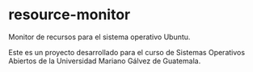 # resource-monitor
Monitor de recursos para el sistema operativo Ubuntu.

Este es un proyecto desarrollado para el curso de Sistemas Operativos Abiertos de la Universidad Mariano Gálvez de Guatemala.

